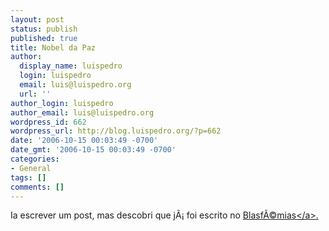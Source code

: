 ```yaml
---
layout: post
status: publish
published: true
title: Nobel da Paz
author:
  display_name: luispedro
  login: luispedro
  email: luis@luispedro.org
  url: ''
author_login: luispedro
author_email: luis@luispedro.org
wordpress_id: 662
wordpress_url: http://blog.luispedro.org/?p=662
date: '2006-10-15 00:03:49 -0700'
date_gmt: '2006-10-15 00:03:49 -0700'
categories:
- General
tags: []
comments: []
---
```

<p>Ia escrever um post, mas descobri que j&Atilde;&iexcl; foi escrito no <a href="http:&#47;&#47;ablasfemia.blogspot.com&#47;2006&#47;10&#47;faq-para-ajudar-esquerda-perceber-o.html">Blasf&Atilde;&copy;mias<&#47;a>.</p>
